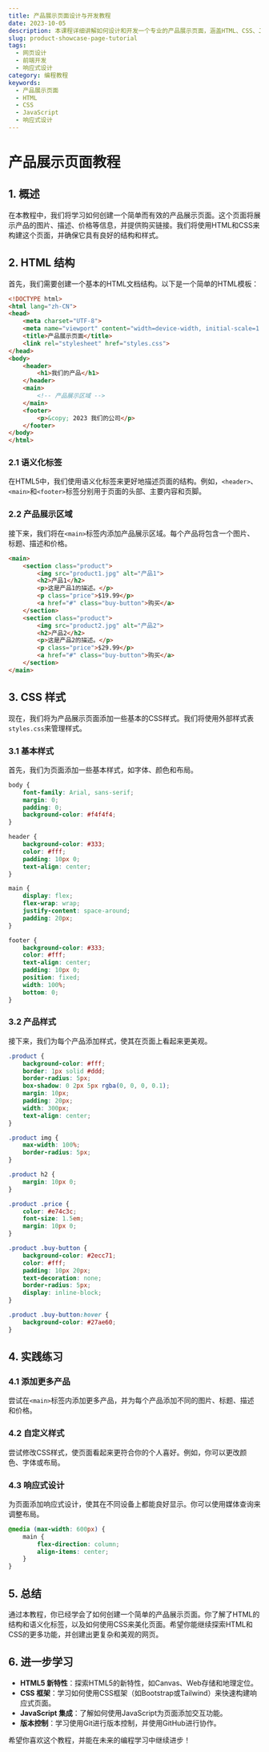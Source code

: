 ```yaml
---
title: 产品展示页面设计与开发教程
date: 2023-10-05
description: 本课程详细讲解如何设计和开发一个专业的产品展示页面，涵盖HTML、CSS、JavaScript及响应式设计技巧。
slug: product-showcase-page-tutorial
tags:
  - 网页设计
  - 前端开发
  - 响应式设计
category: 编程教程
keywords:
  - 产品展示页面
  - HTML
  - CSS
  - JavaScript
  - 响应式设计
---
```


# 产品展示页面教程

## 1. 概述

在本教程中，我们将学习如何创建一个简单而有效的产品展示页面。这个页面将展示产品的图片、描述、价格等信息，并提供购买链接。我们将使用HTML和CSS来构建这个页面，并确保它具有良好的结构和样式。

## 2. HTML 结构

首先，我们需要创建一个基本的HTML文档结构。以下是一个简单的HTML模板：

```html
<!DOCTYPE html>
<html lang="zh-CN">
<head>
    <meta charset="UTF-8">
    <meta name="viewport" content="width=device-width, initial-scale=1.0">
    <title>产品展示页面</title>
    <link rel="stylesheet" href="styles.css">
</head>
<body>
    <header>
        <h1>我们的产品</h1>
    </header>
    <main>
        <!-- 产品展示区域 -->
    </main>
    <footer>
        <p>&copy; 2023 我们的公司</p>
    </footer>
</body>
</html>
```

### 2.1 语义化标签

在HTML5中，我们使用语义化标签来更好地描述页面的结构。例如，`<header>`、`<main>`和`<footer>`标签分别用于页面的头部、主要内容和页脚。

### 2.2 产品展示区域

接下来，我们将在`<main>`标签内添加产品展示区域。每个产品将包含一个图片、标题、描述和价格。

```html
<main>
    <section class="product">
        <img src="product1.jpg" alt="产品1">
        <h2>产品1</h2>
        <p>这是产品1的描述。</p>
        <p class="price">$19.99</p>
        <a href="#" class="buy-button">购买</a>
    </section>
    <section class="product">
        <img src="product2.jpg" alt="产品2">
        <h2>产品2</h2>
        <p>这是产品2的描述。</p>
        <p class="price">$29.99</p>
        <a href="#" class="buy-button">购买</a>
    </section>
</main>
```

## 3. CSS 样式

现在，我们将为产品展示页面添加一些基本的CSS样式。我们将使用外部样式表`styles.css`来管理样式。

### 3.1 基本样式

首先，我们为页面添加一些基本样式，如字体、颜色和布局。

```css
body {
    font-family: Arial, sans-serif;
    margin: 0;
    padding: 0;
    background-color: #f4f4f4;
}

header {
    background-color: #333;
    color: #fff;
    padding: 10px 0;
    text-align: center;
}

main {
    display: flex;
    flex-wrap: wrap;
    justify-content: space-around;
    padding: 20px;
}

footer {
    background-color: #333;
    color: #fff;
    text-align: center;
    padding: 10px 0;
    position: fixed;
    width: 100%;
    bottom: 0;
}
```

### 3.2 产品样式

接下来，我们为每个产品添加样式，使其在页面上看起来更美观。

```css
.product {
    background-color: #fff;
    border: 1px solid #ddd;
    border-radius: 5px;
    box-shadow: 0 2px 5px rgba(0, 0, 0, 0.1);
    margin: 10px;
    padding: 20px;
    width: 300px;
    text-align: center;
}

.product img {
    max-width: 100%;
    border-radius: 5px;
}

.product h2 {
    margin: 10px 0;
}

.product .price {
    color: #e74c3c;
    font-size: 1.5em;
    margin: 10px 0;
}

.product .buy-button {
    background-color: #2ecc71;
    color: #fff;
    padding: 10px 20px;
    text-decoration: none;
    border-radius: 5px;
    display: inline-block;
}

.product .buy-button:hover {
    background-color: #27ae60;
}
```

## 4. 实践练习

### 4.1 添加更多产品

尝试在`<main>`标签内添加更多产品，并为每个产品添加不同的图片、标题、描述和价格。

### 4.2 自定义样式

尝试修改CSS样式，使页面看起来更符合你的个人喜好。例如，你可以更改颜色、字体或布局。

### 4.3 响应式设计

为页面添加响应式设计，使其在不同设备上都能良好显示。你可以使用媒体查询来调整布局。

```css
@media (max-width: 600px) {
    main {
        flex-direction: column;
        align-items: center;
    }
}
```

## 5. 总结

通过本教程，你已经学会了如何创建一个简单的产品展示页面。你了解了HTML的结构和语义化标签，以及如何使用CSS来美化页面。希望你能继续探索HTML和CSS的更多功能，并创建出更复杂和美观的网页。

## 6. 进一步学习

- **HTML5 新特性**：探索HTML5的新特性，如Canvas、Web存储和地理定位。
- **CSS 框架**：学习如何使用CSS框架（如Bootstrap或Tailwind）来快速构建响应式页面。
- **JavaScript 集成**：了解如何使用JavaScript为页面添加交互功能。
- **版本控制**：学习使用Git进行版本控制，并使用GitHub进行协作。

希望你喜欢这个教程，并能在未来的编程学习中继续进步！